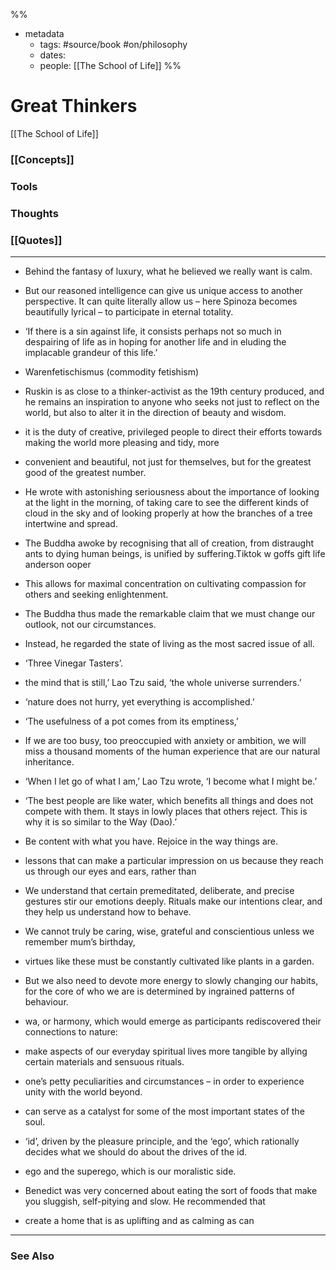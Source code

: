 %%
- metadata
	- tags: #source/book #on/philosophy 
	- dates: 
	- people: [[The School of Life]]
%%

# Great Thinkers
[[The School of Life]]

### [[Concepts]]

### Tools

### Thoughts

### [[Quotes]]
---

- Behind the fantasy of luxury, what he believed we really want is calm.

- But our reasoned intelligence can give us unique access to another perspective. It can quite literally allow us – here Spinoza becomes beautifully lyrical – to participate in eternal totality.

- ‘If there is a sin against life, it consists perhaps not so much in despairing of life as in hoping for another life and in eluding the implacable grandeur of this life.’

- Warenfetischismus (commodity fetishism)

- Ruskin is as close to a thinker-activist as the 19th century produced, and he remains an inspiration to anyone who seeks not just to reflect on the world, but also to alter it in the direction of beauty and wisdom.

- it is the duty of creative, privileged people to direct their efforts towards making the world more pleasing and tidy, more

- convenient and beautiful, not just for themselves, but for the greatest good of the greatest number.

- He wrote with astonishing seriousness about the importance of looking at the light in the morning, of taking care to see the different kinds of cloud in the sky and of looking properly at how the branches of a tree intertwine and spread.

- The Buddha awoke by recognising that all of creation, from distraught ants to dying human beings, is unified by suffering.Tiktok w goffs gift life anderson  ooper

- This allows for maximal concentration on cultivating compassion for others and seeking enlightenment.

- The Buddha thus made the remarkable claim that we must change our outlook, not our circumstances.

- Instead, he regarded the state of living as the most sacred issue of all.

- ‘Three Vinegar Tasters’.

- the mind that is still,’ Lao Tzu said, ‘the whole universe surrenders.’

- ‘nature does not hurry, yet everything is accomplished.’

- ‘The usefulness of a pot comes from its emptiness,’

- If we are too busy, too preoccupied with anxiety or ambition, we will miss a thousand moments of the human experience that are our natural inheritance.

- ‘When I let go of what I am,’ Lao Tzu wrote, ‘I become what I might be.’

- ‘The best people are like water, which benefits all things and does not compete with them. It stays in lowly places that others reject. This is why it is so similar to the Way (Dao).’

- Be content with what you have. Rejoice in the way things are.

- lessons that can make a particular impression on us because they reach us through our eyes and ears, rather than

- We understand that certain premeditated, deliberate, and precise gestures stir our emotions deeply. Rituals make our intentions clear, and they help us understand how to behave.

- We cannot truly be caring, wise, grateful and conscientious unless we remember mum’s birthday,

- virtues like these must be constantly cultivated like plants in a garden.

- But we also need to devote more energy to slowly changing our habits, for the core of who we are is determined by ingrained patterns of behaviour.

- wa, or harmony, which would emerge as participants rediscovered their connections to nature:

- make aspects of our everyday spiritual lives more tangible by allying certain materials and sensuous rituals.

- one’s petty peculiarities and circumstances – in order to experience unity with the world beyond.

- can serve as a catalyst for some of the most important states of the soul.

- ‘id’, driven by the pleasure principle, and the ‘ego’, which rationally decides what we should do about the drives of the id.

- ego and the superego, which is our moralistic side.

- Benedict was very concerned about eating the sort of foods that make you sluggish, self-pitying and slow. He recommended that

- create a home that is as uplifting and as calming as can


----
### See Also